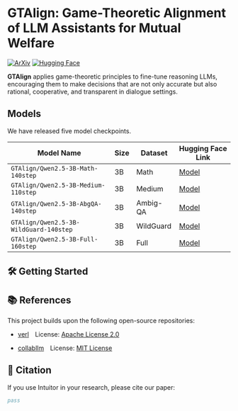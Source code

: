# GTAlign: Game-Theoretic Alignment of LLM Assistants for Mutual Welfare

[![ArXiv](https://img.shields.io/badge/arXiv-25210.66666-b31b1b?style=flat&logo=arxiv&logoColor=white)](https://arxiv.org/abs/2505.19590)
[![Hugging Face](https://img.shields.io/badge/HuggingFace-GTAlign-orange?logo=huggingface&logoColor=white)](https://huggingface.co/GTAlign)

**GTAlign** applies game-theoretic principles to fine-tune reasoning LLMs, encouraging them to make decisions that are not only accurate but also rational, cooperative, and transparent in dialogue settings.


## Models

We have released five model checkpoints.

| Model Name | Size | Dataset | Hugging Face Link |
|------------|------|--------|--------------------|
| `GTAlign/Qwen2.5-3B-Math-140step` | 3B | Math | [Model](https://huggingface.co/GTAlign/Qwen2.5-3B-Math-140step) |
| `GTAlign/Qwen2.5-3B-Medium-110step` | 3B | Medium | [Model](https://huggingface.co/GTAlign/Qwen2.5-3B-Medium-110step) |
| `GTAlign/Qwen2.5-3B-AbgQA-140step` | 3B | Ambig-QA | [Model](https://huggingface.co/GTAlign/Qwen2.5-3B-AbgQA-140step) |
| `GTAlign/Qwen2.5-3B-WildGuard-140step` | 3B | WildGuard | [Model](https://huggingface.co/GTAlign/Qwen2.5-3B-WildGuard-140step) |
| `GTAlign/Qwen2.5-3B-Full-160step` | 3B | Full | [Model](https://huggingface.co/GTAlign/Qwen2.5-3B-Full-160step) |

## 🛠️ Getting Started



## 📚 References

This project builds upon the following open-source repositories:

- [verl](https://github.com/volcengine/verl) License: [Apache License 2.0](https://github.com/volcengine/verl/blob/main/LICENSE)

- [collabllm](https://github.com/Wuyxin/collabllm) License: [MIT License](https://github.com/Wuyxin/collabllm/blob/main/LICENSE)


## 📄 Citation

If you use Intuitor in your research, please cite our paper:
```bibtex
pass
```
